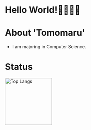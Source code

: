# **Hello World!🙌🧑🏻‍💻**

# **About 'Tomomaru'**
- I am majoring in Computer Science.

# **Status**
<p align="left"> 
  <img alt="Top Langs" height="150px" src="https://github-readme-stats.vercel.app/api/top-langs/?username=tomomaruit&layout=compact&count_private=true&theme=merko" />
</p>
